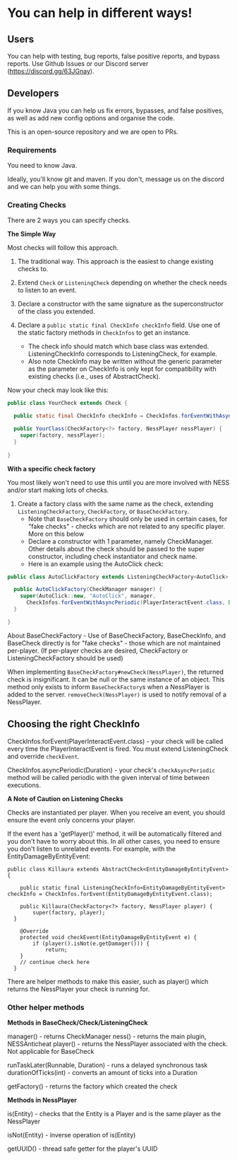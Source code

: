 
# You can help in different ways!

## Users

You can help with testing, bug reports, false positive reports, and bypass reports. Use Github Issues or our Discord server (https://discord.gg/63JGnay).

## Developers

If you know Java you can help us fix errors, bypasses, and false positives, as well as add new config options and organise the code.

This is an open-source repository and we are open to PRs.

### Requirements

You need to know Java.

Ideally, you'll know git and maven. If you don't, message us on the discord and we can help you with some things.

### Creating Checks

There are 2 ways you can specify checks.

**The Simple Way**

Most checks will follow this approach.

1. The traditional way. This approach is the easiest to change existing checks to.

1. Extend `Check` or `ListeningCheck` depending on whether the check needs to listen to an event.
2. Declare a constructor with the same signature as the superconstructor of the class you extended.
3. Declare a `public static final CheckInfo checkInfo` field. Use one of the static factory methods in `CheckInfos` to get an instance.
    * The check info should match which base class was extended. ListeningCheckInfo corresponds to ListeningCheck, for example.
    * Also note CheckInfo may be written without the generic parameter as the parameter on CheckInfo is only kept for compatibility with existing checks (i.e., uses of AbstractCheck).

Now your check may look like this:

```java
public class YourCheck extends Check {

  public static final CheckInfo checkInfo = CheckInfos.forEventWithAsyncPeriodic(PlayerInteractEvent.class, Duration.ofSeconds(1L));

  public YourClass(CheckFactory<?> factory, NessPlayer nessPlayer) {
    super(factory, nessPlayer);
  }
  
}
```

**With a specific check factory**

You most likely won't need to use this until you are more involved with NESS and/or start making lots of checks.

1. Create a factory class with the same name as the check, extending `ListeningCheckFactory`, `CheckFactory`, or `BaseCheckFactory`.
    * Note that `BaseCheckFactory` should only be used in  certain cases, for "fake checks" - checks which are not related to any specific player. More on this below
    * Declare a constructor with 1 parameter, namely CheckManager. Other details about the check should be passed to the super constructor, including check instantiator and check name.
    * Here is an example using the AutoClick check:

```java
public class AutoClickFactory extends ListeningCheckFactory<AutoClick> {

  public AutoClickFactory(CheckManager manager) {
    super(AutoClick::new, "AutoClick", manager,
      CheckInfos.forEventWithAsyncPeriodic(PlayerInteractEvent.class, Duration.ofSeconds(1L)));
  }

}
```

About BaseCheckFactory - Use of BaseCheckFactory, BaseCheckInfo, and BaseCheck directly is for "fake checks" - those which are not maintained per-player. (If per-player checks are desired, CheckFactory or ListeningCheckFactory should be used)

When implementing `BaseCheckFactory#newCheck(NessPlayer)`, the returned check is insignificant. It can be null or the same instance of an object. This method only exists to inform `BaseCheckFactory`s when a NessPlayer is added to the server. `removeCheck(NessPlayer)` is used to notify removal of a NessPlayer.

## Choosing the right CheckInfo

CheckInfos.forEvent(PlayerInteractEvent.class) - your check will be called every time the PlayerInteractEvent is fired. You must extend ListeningCheck<PlayerInteractEvent> and override `checkEvent`.

CheckInfos.asyncPeriodic(Duration) - your check's `checkAsyncPeriodic` method will be called periodic with the given interval of time between executions.

**A Note of Caution on Listening Checks**

Checks are instantiated per player. When you receive an event, you should ensure the event only concerns your player.

If the event has a 'getPlayer()' method, it will be automatically filtered and you don't have to worry about this. In all other cases, you need to ensure you don't listen to unrelated events. For example, with the EntityDamageByEntityEvent:

```
public class Killaura extends AbstractCheck<EntityDamageByEntityEvent> {

	public static final ListeningCheckInfo<EntityDamageByEntityEvent> checkInfo = CheckInfos.forEvent(EntityDamageByEntityEvent.class);

	public Killaura(CheckFactory<?> factory, NessPlayer player) {
		super(factory, player);
  }

	@Override
	protected void checkEvent(EntityDamageByEntityEvent e) {
		if (player().isNot(e.getDamager())) {
			return;
    }
    // continue check here
  }
```

There are helper methods to make this easier, such as player() which returns the NessPlayer your check is running for.

### Other helper methods

**Methods in BaseCheck/Check/ListeningCheck**

manager() - returns CheckManager
ness() - returns the main plugin, NESSAnticheat
player() - returns the NessPlayer associated with the check. Not applicable for BaseCheck

runTaskLater(Runnable, Duration) - runs a delayed synchronous task
durationOfTicks(int) - converts an amount of ticks into a Duration

getFactory() - returns the factory which created the check

**Methods in NessPlayer**

is(Entity) - checks that the Entity is a Player and is the same player as the NessPlayer

isNot(Entity) - inverse operation of is(Entity)

getUUID() - thread safe getter for the player's UUID

